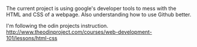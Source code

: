 The current project is using google's developer tools to mess with the HTML and CSS of a webpage. Also understanding how to use Github better. 

I'm following the odin projects instruction.
http://www.theodinproject.com/courses/web-development-101/lessons/html-css